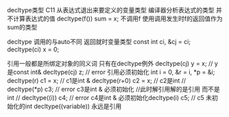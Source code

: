 decltype类型
C11 从表达式退出来要定义的变量类型
编译器分析表达式的类型 并不计算表达式的值
decltype(f()) sum = x;
不调用f 使用调用发生时f的返回值作为sum的类型

decltype 调用的与auto不同 返回就时变量类型
const int ci, &cj = ci;
decltype(ci) x = 0;

引用一般都是所绑定对象的同义词 只有在decltype例外
decltype(cj) y = x; // y是const int& 
decltype(cj) z; // error 引用必须初始化
int i = 0, &r = i, *p = &i;
decltype(r) c1 = x; // c1是int &
decltype(r+0) c2 = x; // c2是int
// decltype(*p) c3; // error c3是int & 必须初始化
//此时解引用解的是引用 而不是int
// decltype((i)) c4; // error c4是int & 必须初始化decltype(i) c5; // c5 未初始化的int
 decltype((variable)) 永远是引用